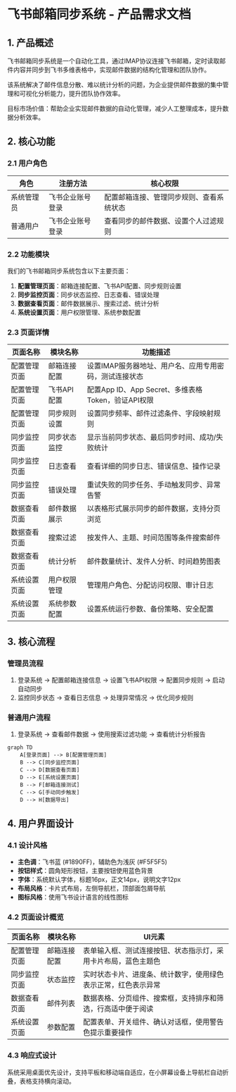 # 飞书邮箱同步系统 - 产品需求文档

## 1. 产品概述

飞书邮箱同步系统是一个自动化工具，通过IMAP协议连接飞书邮箱，定时读取邮件内容并同步到飞书多维表格中，实现邮件数据的结构化管理和团队协作。

该系统解决了邮件信息分散、难以统计分析的问题，为企业提供邮件数据的集中管理和可视化分析能力，提升团队协作效率。

目标市场价值：帮助企业实现邮件数据的自动化管理，减少人工整理成本，提升数据分析效率。

## 2. 核心功能

### 2.1 用户角色

| 角色 | 注册方法 | 核心权限 |
|------|----------|----------|
| 系统管理员 | 飞书企业账号登录 | 配置邮箱连接、管理同步规则、查看系统状态 |
| 普通用户 | 飞书企业账号登录 | 查看同步的邮件数据、设置个人过滤规则 |

### 2.2 功能模块

我们的飞书邮箱同步系统包含以下主要页面：

1. **配置管理页面**：邮箱连接配置、飞书API配置、同步规则设置
2. **同步监控页面**：同步状态监控、日志查看、错误处理
3. **数据查看页面**：邮件数据展示、搜索过滤、统计分析
4. **系统设置页面**：用户权限管理、系统参数配置

### 2.3 页面详情

| 页面名称 | 模块名称 | 功能描述 |
|----------|----------|----------|
| 配置管理页面 | 邮箱连接配置 | 设置IMAP服务器地址、用户名、应用专用密码，测试连接状态 |
| 配置管理页面 | 飞书API配置 | 配置App ID、App Secret、多维表格Token，验证API权限 |
| 配置管理页面 | 同步规则设置 | 设置同步频率、邮件过滤条件、字段映射规则 |
| 同步监控页面 | 同步状态监控 | 显示当前同步状态、最后同步时间、成功/失败统计 |
| 同步监控页面 | 日志查看 | 查看详细的同步日志、错误信息、操作记录 |
| 同步监控页面 | 错误处理 | 重试失败的同步任务、手动触发同步、异常告警 |
| 数据查看页面 | 邮件数据展示 | 以表格形式展示同步的邮件数据，支持分页浏览 |
| 数据查看页面 | 搜索过滤 | 按发件人、主题、时间范围等条件搜索邮件 |
| 数据查看页面 | 统计分析 | 邮件数量统计、发件人分析、时间趋势图表 |
| 系统设置页面 | 用户权限管理 | 管理用户角色、分配访问权限、审计日志 |
| 系统设置页面 | 系统参数配置 | 设置系统运行参数、备份策略、安全配置 |

## 3. 核心流程

### 管理员流程
1. 登录系统 → 配置邮箱连接信息 → 设置飞书API权限 → 配置同步规则 → 启动自动同步
2. 监控同步状态 → 查看日志信息 → 处理异常情况 → 优化同步规则

### 普通用户流程
1. 登录系统 → 查看邮件数据 → 使用搜索过滤功能 → 查看统计分析报告

```mermaid
graph TD
    A[登录页面] --> B[配置管理页面]
    B --> C[同步监控页面]
    C --> D[数据查看页面]
    D --> E[系统设置页面]
    B --> F[邮箱连接测试]
    C --> G[手动同步触发]
    D --> H[数据导出]
```

## 4. 用户界面设计

### 4.1 设计风格

- **主色调**：飞书蓝 (#1890FF)，辅助色为浅灰 (#F5F5F5)
- **按钮样式**：圆角矩形按钮，主要按钮使用蓝色背景
- **字体**：系统默认字体，标题16px，正文14px，说明文字12px
- **布局风格**：卡片式布局，左侧导航栏，顶部面包屑导航
- **图标风格**：使用飞书设计语言的线性图标

### 4.2 页面设计概览

| 页面名称 | 模块名称 | UI元素 |
|----------|----------|--------|
| 配置管理页面 | 邮箱连接配置 | 表单输入框、测试连接按钮、状态指示灯，采用卡片布局，蓝色主题色 |
| 同步监控页面 | 状态监控 | 实时状态卡片、进度条、统计数字，使用绿色表示正常，红色表示异常 |
| 数据查看页面 | 邮件列表 | 数据表格、分页组件、搜索框，支持排序和筛选，行高适中便于阅读 |
| 系统设置页面 | 参数配置 | 配置表单、开关组件、确认对话框，使用警告色提示重要操作 |

### 4.3 响应式设计

系统采用桌面优先设计，支持平板和移动端自适应，在小屏幕设备上导航栏自动折叠，表格支持横向滚动。